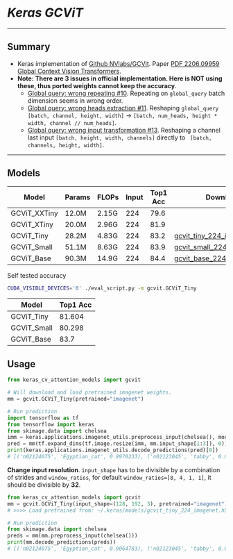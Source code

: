 # ___Keras GCViT___
***

## Summary
  - Keras implementation of [Github NVlabs/GCVit](https://github.com/NVlabs/GCVit). Paper [PDF 2206.09959 Global Context Vision Transformers](https://arxiv.org/pdf/2206.09959.pdf).
  - **Note: There are 3 issues in official implementation. Here is NOT using these, thus ported weights cannot keep the accuracy**.
    - [Global query: wrong repeating #10](https://github.com/NVlabs/GCVit/issues/10). Repeating on `global_query` batch dimension seems in wrong order.
    - [Global query: wrong heads extraction #11](https://github.com/NVlabs/GCVit/issues/11). Reshaping `global_query` `[batch, channel, height, width]` -> `[batch, num_heads, height * width, channel // num_heads]`.
    - [Global query: wrong input transformation #13](https://github.com/NVlabs/GCVit/issues/13). Reshaping a channel last input `[batch, height, width, channels]` directly to ` [batch, channels, height, width]`.
***

## Models
  | Model        | Params | FLOPs | Input | Top1 Acc | Download |
  | ------------ | ------ | ----- | ----- | -------- | -------- |
  | GCViT_XXTiny | 12.0M  | 2.15G | 224   | 79.6     |          |
  | GCViT_XTiny  | 20.0M  | 2.96G | 224   | 81.9     |          |
  | GCViT_Tiny   | 28.2M  | 4.83G | 224   | 83.2     | [gcvit_tiny_224_imagenet.h5](https://github.com/leondgarse/keras_cv_attention_models/releases/download/gcvit/gcvit_tiny_224_imagenet.h5) |
  | GCViT_Small  | 51.1M  | 8.63G | 224   | 83.9     | [gcvit_small_224_imagenet.h5](https://github.com/leondgarse/keras_cv_attention_models/releases/download/gcvit/gcvit_small_224_imagenet.h5) |
  | GCViT_Base   | 90.3M  | 14.9G | 224   | 84.4     | [gcvit_base_224_imagenet.h5](https://github.com/leondgarse/keras_cv_attention_models/releases/download/gcvit/gcvit_base_224_imagenet.h5) |

  Self tested accuracy
  ```sh
  CUDA_VISIBLE_DEVICES='0' ./eval_script.py -m gcvit.GCViT_Tiny
  ```
  | Model       | Top1 Acc |
  | ----------- | -------- |
  | GCViT_Tiny  | 81.604   |
  | GCViT_Small | 80.298   |
  | GCViT_Base  | 83.7     |
## Usage
  ```py
  from keras_cv_attention_models import gcvit

  # Will download and load pretrained imagenet weights.
  mm = gcvit.GCViT_Tiny(pretrained="imagenet")

  # Run prediction
  import tensorflow as tf
  from tensorflow import keras
  from skimage.data import chelsea
  imm = keras.applications.imagenet_utils.preprocess_input(chelsea(), mode='torch') # Chelsea the cat
  pred = mm(tf.expand_dims(tf.image.resize(imm, mm.input_shape[1:3]), 0)).numpy()
  print(keras.applications.imagenet_utils.decode_predictions(pred)[0])
  # [('n02124075', 'Egyptian_cat', 0.8970233), ('n02123045', 'tabby', 0.014118814), ...]
  ```
  **Change input resolution**. `input_shape` has to be divisible by a combination of strides and `window_ratios`, for default `window_ratios=[8, 4, 1, 1]`, it should be divisible by **32**.
  ```py
  from keras_cv_attention_models import gcvit
  mm = gcvit.GCViT_Tiny(input_shape=(128, 192, 3), pretrained="imagenet")
  # >>>> Load pretrained from: ~/.keras/models/gcvit_tiny_224_imagenet.h5

  # Run prediction
  from skimage.data import chelsea
  preds = mm(mm.preprocess_input(chelsea()))
  print(mm.decode_predictions(preds))
  # [('n02124075', 'Egyptian_cat', 0.9064783), ('n02123045', 'tabby', 0.012468374), ...]
  ```
